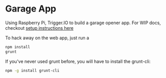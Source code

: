 Garage App
=========

Using Raspberry Pi, Trigger.IO to build a garage opener app. For WIP docs, checkout [setup instructions here](http://stephenvisser.github.com/GarageApp/)

To hack away on the web app, just run a

```bash
npm install
grunt
```

If you've never used grunt before, you will have to install the grunt-cli: 

```bash
npm -g install grunt-cli
```